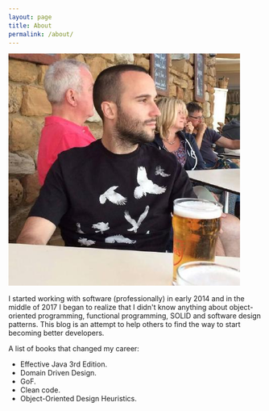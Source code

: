 ```yaml
---
layout: page
title: About
permalink: /about/
---
```

![Nicolas Vargas Ortega](/assets/nico_perfil.jpeg)

I started working with software (professionally) in early 2014 and in the middle of 2017 I began to realize that I didn't know anything about object-oriented programming, functional programming, SOLID and software design patterns. This blog is an attempt to help others to find the way to start becoming better developers.

A list of books that changed my career:

* Effective Java 3rd Edition.
* Domain Driven Design.
* GoF.
* Clean code.
* Object-Oriented Design Heuristics.
